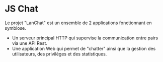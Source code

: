 # JS Chat

Le projet "LanChat" est un ensemble de 2 applications fonctionnant en symbiose.
- Un serveur principal HTTP qui supervise la communication entre pairs via une API Rest.
- Une application Web qui permet de "chatter" ainsi que la gestion des utilisateurs, des privilèges et des statistiques.
